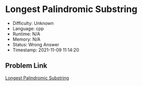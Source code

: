 # Longest Palindromic Substring

- Difficulty: Unknown
- Language: cpp
- Runtime: N/A
- Memory: N/A
- Status: Wrong Answer
- Timestamp: 2021-11-09 11:14:20

## Problem Link
[Longest Palindromic Substring](https://leetcode.com/problems/longest-palindromic-substring)

